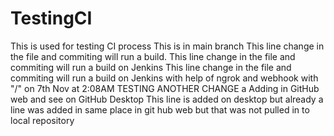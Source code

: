 # TestingCI
This is used for testing CI process
This is in main branch
This line change in the file and commiting will run a build.
This line change in the file and commiting will run a build on Jenkins
This line change in the file and commiting will run a build on Jenkins with help of ngrok and webhook with "/" on 7th Nov at 2:08AM
TESTING ANOTHER CHANGE
a
Adding in GitHub web and see on GitHub Desktop
This line is added on desktop but already a line was added in same place in git hub web but that was not pulled in to local repository